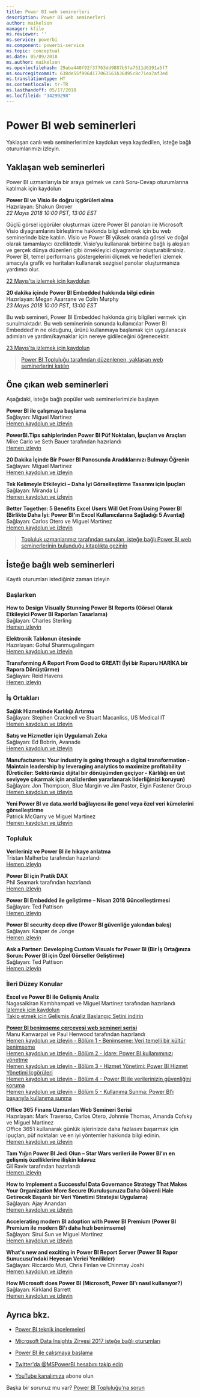 ```yaml
---
title: Power BI web seminerleri
description: Power BI web seminerleri
author: maikelson
manager: kfile
ms.reviewer: ''
ms.service: powerbi
ms.component: powerbi-service
ms.topic: conceptual
ms.date: 05/09/2018
ms.author: maikelson
ms.openlocfilehash: 29aba440f92f37763dd9887b5fa7511d6191a5f7
ms.sourcegitcommit: 638de55f996d177063561b36d95c8c71ea7af3ed
ms.translationtype: HT
ms.contentlocale: tr-TR
ms.lasthandoff: 05/17/2018
ms.locfileid: "34299298"
---
```

# <a name="power-bi-webinars"></a>Power BI web seminerleri

Yaklaşan canlı web seminerlerimize kaydolun veya kaydedilen, isteğe bağlı oturumlarımızı izleyin.

## <a name="upcoming-webinars"></a>Yaklaşan web seminerleri

Power BI uzmanlarıyla bir araya gelmek ve canlı Soru-Cevap oturumlarına katılmak için kaydolun

**Power BI ve Visio ile doğru içgörüleri alma**
<br>Hazırlayan: Shakun Grover
<br>*22 Mayıs 2018 10:00 PST, 13:00 EST*

Güçlü görsel içgörüler oluşturmak üzere Power BI panoları ile Microsoft Visio diyagramlarını birleştirme hakkında bilgi edinmek için bu web seminerinde bize katılın. Visio ve Power BI yüksek oranda görsel ve doğal olarak tamamlayıcı özelliktedir. Visio’yu kullanarak birbirine bağlı iş akışları ve gerçek dünya düzenleri gibi örnekleyici diyagramlar oluşturabilirsiniz. Power BI, temel performans göstergelerini ölçmek ve hedefleri izlemek amacıyla grafik ve haritaları kullanarak sezgisel panolar oluşturmanıza yardımcı olur.

[22 Mayıs’ta izlemek için kaydolun](https://info.microsoft.com/ww-landing-powerbi-and-visio.html?Is=Website)

**20 dakika içinde Power BI Embedded hakkında bilgi edinin**
<br>Hazırlayan: Megan Asarrane ve Colin Murphy
<br>*23 Mayıs 2018 10:00 PST, 13:00 EST*

Bu web semineri, Power BI Embedded hakkında giriş bilgileri vermek için sunulmaktadır. Bu web seminerinin sonunda kullanıcılar Power BI Embedded’in ne olduğunu, ürünü kullanmaya başlamak için uygulanacak adımları ve yardım/kaynaklar için nereye gidileceğini öğrenecektir.

[23 Mayıs’ta izlemek için kaydolun](https://info.microsoft.com/ww-landing-power-bi-embedded-in-20-min.html?Is=Website)

>[Power BI Topluluğu tarafından düzenlenen, yaklaşan web seminerlerini katılın](https://powerbi.microsoft.com/en-us/blog/tag/community-webinar?Is=Website)

## <a name="featured-webinars"></a>Öne çıkan web seminerleri

Aşağıdaki, isteğe bağlı popüler web seminerlerimizle başlayın

**Power BI ile çalışmaya başlama**
<br>Sağlayan: Miguel Martinez
<br>[Hemen kaydolun ve izleyin](https://info.microsoft.com/getting-started-with-power-bi-ondemand.html?Is=Website)

**PowerBI.Tips sahiplerinden Power BI Püf Noktaları, İpuçları ve Araçları**
<br>Mike Carlo ve Seth Bauer tarafından hazırlandı
<br>[Hemen izleyin](https://www.youtube.com/watch?v=fnj1_e3HXow)

**20 Dakika İçinde Bir Power BI Panosunda Aradıklarınızı Bulmayı Öğrenin**
<br>Sağlayan: Miguel Martinez
<br>[Hemen kaydolun ve izleyin](https://info.microsoft.com/powerbi-dashboard-in-20-min.html?Is=Website)

**Tek Kelimeyle Etkileyici – Daha İyi Görselleştirme Tasarımı için İpuçları**
<br>Sağlayan: Miranda Li
<br>[Hemen kaydolun ve izleyin](https://info.microsoft.com/ww-landing-powerbi-tips-for-better-visualization-design.html?Is=Website)

**Better Together: 5 Benefits Excel Users Will Get From Using Power BI (Birlikte Daha İyi: Power BI'ın Excel Kullanıcılarına Sağladığı 5 Avantaj)**
<br>Sağlayan: Carlos Otero ve Miguel Martinez
<br>[Hemen kaydolun ve izleyin](https://info.microsoft.com/excel-powerbi-better-together.html?Is=Website)

>[Topluluk uzmanlarımız tarafından sunulan, isteğe bağlı Power BI web seminerlerinin bulunduğu kitaplıkta gezinin](https://community.powerbi.com/t5/Webinars-and-Video-Gallery/bd-p/VideoTipsTricks?filter=webinars&featured=yes&Is=Website)

## <a name="on-demand-webinars"></a>İsteğe bağlı web seminerleri

Kayıtlı oturumları istediğiniz zaman izleyin

### <a name="getting-started"></a>Başlarken

**How to Design Visually Stunning Power BI Reports (Görsel Olarak Etkileyici Power BI Raporları Tasarlama)**
<br>Sağlayan: Charles Sterling
<br>[Hemen izleyin](https://community.powerbi.com/t5/Webinars-and-Video-Gallery/5-3-17-Webinar-How-to-Design-Visually-Stunning-Power-BI-Reports/m-p/168204?Is=Website)

**Elektronik Tablonun ötesinde**
<br>Hazırlayan: Gohul Shanmugalingam
<br>[Hemen kaydolun ve izleyin](https://info.microsoft.com/CA-PowerBI-WBNR-FY18-05May-09-DataBeyondtheSpreadsheet-MCW0006385_01Registration-ForminBody.html?Is=Website)

**Transforming A Report From Good to GREAT! (İyi bir Raporu HARİKA bir Rapora Dönüştürme)**
<br>Sağlayan: Reid Havens
<br>[Hemen izleyin](https://community.powerbi.com/t5/Webinars-and-Video-Gallery/Power-BI-Transforming-A-Report-From-Good-to-GREAT/m-p/315119?Is=Website)

### <a name="partners"></a>İş Ortakları ###

**Sağlık Hizmetinde Karlılığı Artırma**
<br>Sağlayan: Stephen Cracknell ve Stuart Macanliss, US Medical IT
<br>[Hemen kaydolun ve izleyin](https://info.microsoft.com/improving-profitability-in-healthcare.html?Is=Website)

**Satış ve Hizmetler için Uygulamalı Zeka**
<br>Sağlayan: Ed Bobrin, Avanade
<br>[Hemen kaydolun ve izleyin](https://info.microsoft.com/applied-intelligence-for-sales-service.html?Is=Website)

**Manufacturers: Your industry is going through a digital transformation - Maintain leadership by leveraging analytics to maximize profitability (Üreticiler: Sektörünüz dijital bir dönüşümden geçiyor - Kârlılığı en üst seviyeye çıkarmak için analizlerden yararlanarak liderliğinizi koruyun)**
<br>Sağlayan: Jon Thompson, Blue Margin ve Jim Pastor, Elgin Fastener Group
<br>[Hemen kaydolun ve izleyin](https://info.microsoft.com/digital-transformation-in-manufacturing.html?Is=Website)

**Yeni Power BI ve data.world bağlayıcısı ile genel veya özel veri kümelerini görselleştirme**
<br>Patrick McGarry ve Miguel Martinez
<br>[Hemen kaydolun ve izleyin](https://info.microsoft.com/data-world-connector-powerbi.html?Is=Website)

### <a name="community"></a>Topluluk ###

**Verileriniz ve Power BI ile hikaye anlatma**
<br>Tristan Malherbe tarafından hazırlandı
<br>[Hemen izleyin](https://www.youtube.com/watch?v=egk0suekwHo)

**Power BI için Pratik DAX**
<br>Phil Seamark tarafından hazırlandı
<br>[Hemen izleyin](https://www.youtube.com/watch?v=1fGfqzS37qs)

**Power BI Embedded ile geliştirme – Nisan 2018 Güncelleştirmesi**
<br>Sağlayan: Ted Pattison
<br>[Hemen izleyin](https://www.youtube.com/watch?v=swnGlrRy588)

**Power BI security deep dive (Power BI güvenliğe yakından bakış)**
<br>Sağlayan: Kasper de Jonge
<br>[Hemen izleyin](https://community.powerbi.com/t5/Webinars-and-Video-Gallery/5-23-2017-Power-BI-security-deep-dive-by-Kasper-de-Jonge/m-p/161476?Is=Website)

**Ask a Partner: Developing Custom Visuals for Power BI (Bir İş Ortağınıza Sorun: Power BI için Özel Görseller Geliştirme)**
<br>Sağlayan: Ted Pattison
<br>[Hemen izleyin](https://community.powerbi.com/t5/Webinars-and-Video-Gallery/Ask-a-Partner-Developing-Custom-Visuals-for-Power-BI/m-p/150368?Is=Website)

### <a name="advanced-topics"></a>İleri Düzey Konular ###

**Excel ve Power BI ile Gelişmiş Analiz**
<br>Nagasaikiran Kambhampati ve Miguel Martinez tarafından hazırlandı
<br>[İzlemek için kaydolun](https://info.microsoft.com/ww-landing-advanced-analytics-excel-powerbi.html?Is=Website)
<br>[Takip etmek için Gelişmiş Analiz Başlangıç Setini indirin](https://aka.ms/pbiaawebinar)

**[Power BI benimseme çerçevesi web semineri serisi](https://info.microsoft.com/ww-landing-powerbi-adoption-framework-series.html?Is=Website)**
<br>Manu Kanwarpal ve Paul Henwood tarafından hazırlandı
<br>[Hemen kaydolun ve izleyin - Bölüm 1 - Benimseme: Veri temelli bir kültür benimseme](https://info.microsoft.com/ww-landing-powerbi-adoption-ondemand.html?Is=Website)
<br>[Hemen kaydolun ve izleyin - Bölüm 2 - İdare: Power BI kullanımınızı yönetme](https://info.microsoft.com/ww-ondemand-powerbi-governance.html?Is=Website)
<br>[Hemen kaydolun ve izleyin - Bölüm 3 - Hizmet Yönetimi: Power BI Hizmet Yönetimi İçgörüleri](https://info.microsoft.com/ww-landing-pbi-adoption-framework-part3.html?Is=Website)
<br>[Hemen kaydolun ve izleyin - Bölüm 4 - Power BI ile verilerinizin güvenliğini koruma](https://info.microsoft.com/ww-landing-pbi-adoption-framework-part4.html?Is=Website)
<br>[Hemen kaydolun ve izleyin - Bölüm 5 - Kullanıma Sunma: Power BI’ı başarıyla kullanıma sunma](https://info.microsoft.com/ww-landing-powerbi-adoption-part5-rollout.html?Is=Website)

**Office 365 Finans Uzmanları Web Semineri Serisi**
<br>Hazırlayan: Mark Traverso, Carlos Otero, Johnnie Thomas, Amanda Cofsky ve Miguel Martinez
<br>Office 365’i kullanarak günlük işlerinizde daha fazlasını başarmak için ipuçları, püf noktaları ve en iyi yöntemler hakkında bilgi edinin.
<br>[Hemen kaydolun ve izleyin](https://aka.ms/Office365FinanceProsPBI)

**Tam Yığın Power BI Jedi Olun – Star Wars verileri ile Power BI’ın en gelişmiş özelliklerine ilişkin kılavuz**
<br>Gil Raviv tarafından hazırlandı
<br>[Hemen izleyin](https://www.youtube.com/watch?v=r0Qk5V8dvgg)

**How to Implement a Successful Data Governance Strategy That Makes Your Organization More Secure (Kuruluşunuzu Daha Güvenli Hale Getirecek Başarılı bir Veri Yönetimi Stratejisi Uygulama)**
<br>Sağlayan: Ajay Anandan
<br>[Hemen kaydolun ve izleyin](https://info.microsoft.com/powerbi-data-governance-strategy-ondemand.html?Is=Website)

**Accelerating modern BI adoption with Power BI Premium (Power BI Premium ile modern BI'ı daha hızlı benimseme)**
<br>Sağlayan: Sirui Sun ve Miguel Martinez
<br>[Hemen kaydolun ve izleyin](https://info.microsoft.com/powerbi-premium-webinar-ondemand.html?Is=Website)

**What's new and exciting in Power BI Report Server (Power BI Rapor Sunucusu'ndaki Heyecan Verici Yenilikler)**
<br>Sağlayan: Riccardo Muti, Chris Finlan ve Chinmay Joshi
<br>[Hemen kaydolun ve izleyin](https://info.microsoft.com/whats-new-powerbi-report-server.html?Is=Website)

**How Microsoft does Power BI (Microsoft, Power BI'ı nasıl kullanıyor?)**
<br>Sağlayan: Kirkland Barrett
<br>[Hemen kaydolun ve izleyin](https://info.microsoft.com/US-PowerBI-WBNR-FY17-11Nov-29-BIATMIcrosoft274828_01Registration-ForminBody.html?Is=Website)

## <a name="see-also"></a>Ayrıca bkz.

- [Power BI teknik incelemeleri](whitepapers.md)

- [Microsoft Data Insights Zirvesi 2017 isteğe bağlı oturumları](https://community.powerbi.com/t5/Data-Insights-Summit-2017-On/bd-p/DataInsightsSummit2017OnDemand?Is=Website)

- [Power BI ile çalışmaya başlama](service-get-started.md)

- [Twitter'da @MSPowerBI hesabını takip edin](https://twitter.com/mspowerbi)

- [YouTube kanalımıza](https://www.youtube.com/mspowerbi) abone olun

Başka bir sorunuz mu var? [Power BI Topluluğu'na sorun](https://community.powerbi.com/)
